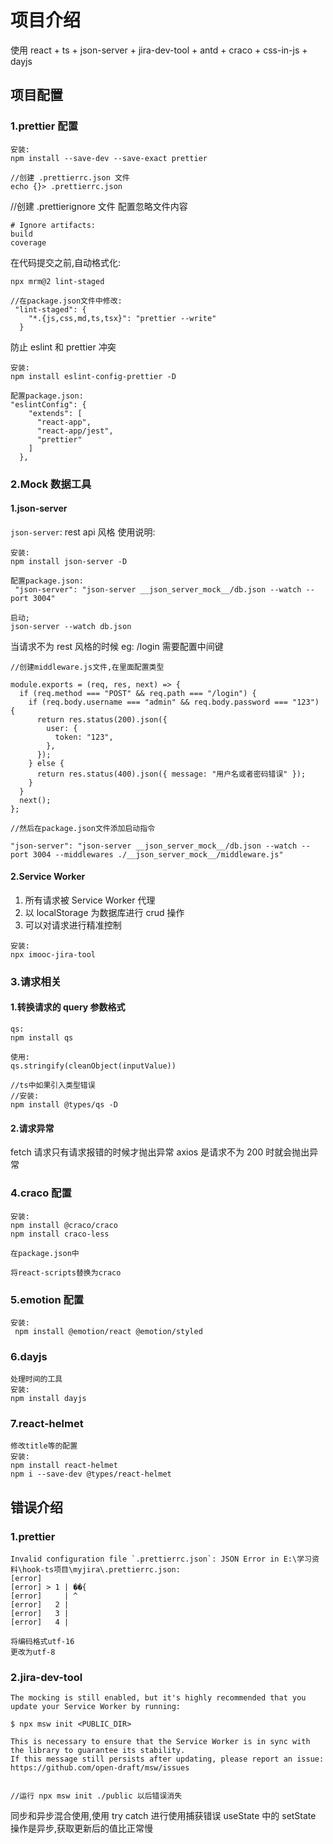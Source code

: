 # 项目介绍

使用 react + ts + json-server + jira-dev-tool + antd + craco + css-in-js + dayjs

## 项目配置

### 1.prettier 配置

```
安装:
npm install --save-dev --save-exact prettier

//创建 .prettierrc.json 文件
echo {}> .prettierrc.json
```

//创建 .prettierignore 文件
配置忽略文件内容

```
# Ignore artifacts:
build
coverage
```

在代码提交之前,自动格式化:

```
npx mrm@2 lint-staged

//在package.json文件中修改:
 "lint-staged": {
    "*.{js,css,md,ts,tsx}": "prettier --write"
  }
```

防止 eslint 和 prettier 冲突

```
安装:
npm install eslint-config-prettier -D

配置package.json:
"eslintConfig": {
    "extends": [
      "react-app",
      "react-app/jest",
      "prettier"
    ]
  },
```

### 2.Mock 数据工具

#### 1.json-server

`json-server`:
rest api 风格
使用说明:

```
安装:
npm install json-server -D

配置package.json:
 "json-server": "json-server __json_server_mock__/db.json --watch --port 3004"

启动;
json-server --watch db.json
```

当请求不为 rest 风格的时候
eg: /login
需要配置中间键

```
//创建middleware.js文件,在里面配置类型

module.exports = (req, res, next) => {
  if (req.method === "POST" && req.path === "/login") {
    if (req.body.username === "admin" && req.body.password === "123") {
      return res.status(200).json({
        user: {
          token: "123",
        },
      });
    } else {
      return res.status(400).json({ message: "用户名或者密码错误" });
    }
  }
  next();
};

//然后在package.json文件添加启动指令

"json-server": "json-server __json_server_mock__/db.json --watch --port 3004 --middlewares ./__json_server_mock__/middleware.js"

```

#### 2.Service Worker

1. 所有请求被 Service Worker 代理
2. 以 localStorage 为数据库进行 crud 操作
3. 可以对请求进行精准控制

```
安装:
npx imooc-jira-tool
```

### 3.请求相关

#### 1.转换请求的 query 参数格式

```
qs:
npm install qs

使用:
qs.stringify(cleanObject(inputValue))

//ts中如果引入类型错误
//安装:
npm install @types/qs -D
```

#### 2.请求异常

fetch 请求只有请求报错的时候才抛出异常
axios 是请求不为 200 时就会抛出异常

### 4.craco 配置

```
安装:
npm install @craco/craco
npm install craco-less

在package.json中

将react-scripts替换为craco
```

### 5.emotion 配置

```
安装:
 npm install @emotion/react @emotion/styled
```

### 6.dayjs

```
处理时间的工具
安装:
npm install dayjs
```

### 7.react-helmet

```
修改title等的配置
安装:
npm install react-helmet
npm i --save-dev @types/react-helmet
```

## 错误介绍

### 1.prettier

```
Invalid configuration file `.prettierrc.json`: JSON Error in E:\学习资料\hook-ts项目\myjira\.prettierrc.json:
[error]
[error] > 1 | ��{
[error]     | ^
[error]   2 |
[error]   3 |
[error]   4 |

将编码格式utf-16
更改为utf-8
```

### 2.jira-dev-tool

```
The mocking is still enabled, but it's highly recommended that you update your Service Worker by running:

$ npx msw init <PUBLIC_DIR>

This is necessary to ensure that the Service Worker is in sync with the library to guarantee its stability.
If this message still persists after updating, please report an issue: https://github.com/open-draft/msw/issues


//运行 npx msw init ./public 以后错误消失
```

同步和异步混合使用,使用 try catch 进行使用捕获错误
useState 中的 setState 操作是异步,获取更新后的值比正常慢
